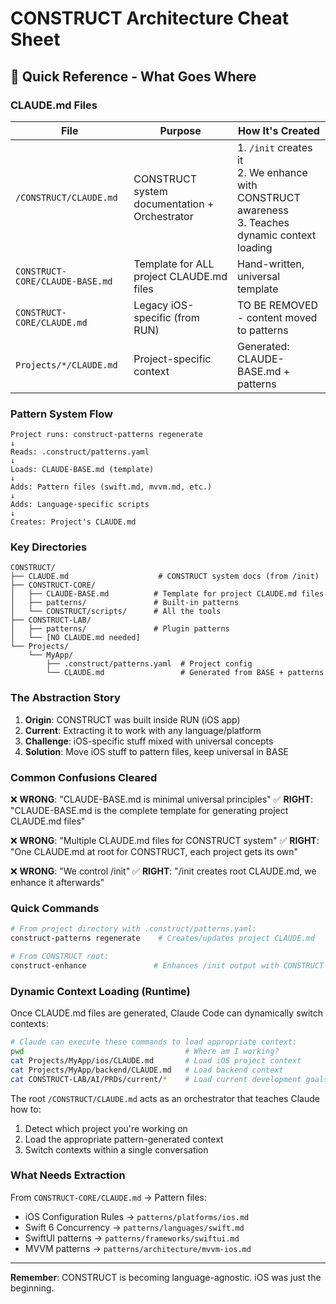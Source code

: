 # CONSTRUCT Architecture Cheat Sheet

## 🎯 Quick Reference - What Goes Where

### CLAUDE.md Files

| File | Purpose | How It's Created |
|------|---------|------------------|
| `/CONSTRUCT/CLAUDE.md` | CONSTRUCT system documentation + Orchestrator | 1. `/init` creates it<br>2. We enhance with CONSTRUCT awareness<br>3. Teaches dynamic context loading |
| `CONSTRUCT-CORE/CLAUDE-BASE.md` | Template for ALL project CLAUDE.md files | Hand-written, universal template |
| `CONSTRUCT-CORE/CLAUDE.md` | Legacy iOS-specific (from RUN) | TO BE REMOVED - content moved to patterns |
| `Projects/*/CLAUDE.md` | Project-specific context | Generated: CLAUDE-BASE.md + patterns |

### Pattern System Flow

```
Project runs: construct-patterns regenerate
↓
Reads: .construct/patterns.yaml
↓
Loads: CLAUDE-BASE.md (template)
↓
Adds: Pattern files (swift.md, mvvm.md, etc.)
↓
Adds: Language-specific scripts
↓
Creates: Project's CLAUDE.md
```

### Key Directories

```
CONSTRUCT/
├── CLAUDE.md                    # CONSTRUCT system docs (from /init)
├── CONSTRUCT-CORE/
│   ├── CLAUDE-BASE.md          # Template for project CLAUDE.md files
│   ├── patterns/               # Built-in patterns
│   └── CONSTRUCT/scripts/      # All the tools
├── CONSTRUCT-LAB/
│   ├── patterns/               # Plugin patterns
│   └── [NO CLAUDE.md needed]
└── Projects/
    └── MyApp/
        ├── .construct/patterns.yaml  # Project config
        └── CLAUDE.md                 # Generated from BASE + patterns
```

### The Abstraction Story

1. **Origin**: CONSTRUCT was built inside RUN (iOS app)
2. **Current**: Extracting it to work with any language/platform
3. **Challenge**: iOS-specific stuff mixed with universal concepts
4. **Solution**: Move iOS stuff to pattern files, keep universal in BASE

### Common Confusions Cleared

❌ **WRONG**: "CLAUDE-BASE.md is minimal universal principles"
✅ **RIGHT**: "CLAUDE-BASE.md is the complete template for generating project CLAUDE.md files"

❌ **WRONG**: "Multiple CLAUDE.md files for CONSTRUCT system"
✅ **RIGHT**: "One CLAUDE.md at root for CONSTRUCT, each project gets its own"

❌ **WRONG**: "We control /init"
✅ **RIGHT**: "/init creates root CLAUDE.md, we enhance it afterwards"

### Quick Commands

```bash
# From project directory with .construct/patterns.yaml:
construct-patterns regenerate    # Creates/updates project CLAUDE.md

# From CONSTRUCT root:
construct-enhance               # Enhances /init output with CONSTRUCT awareness
```

### Dynamic Context Loading (Runtime)

Once CLAUDE.md files are generated, Claude Code can dynamically switch contexts:

```bash
# Claude can execute these commands to load appropriate context:
pwd                                    # Where am I working?
cat Projects/MyApp/ios/CLAUDE.md       # Load iOS project context
cat Projects/MyApp/backend/CLAUDE.md   # Load backend context
cat CONSTRUCT-LAB/AI/PRDs/current/*    # Load current development goals
```

The root `/CONSTRUCT/CLAUDE.md` acts as an orchestrator that teaches Claude how to:
1. Detect which project you're working on
2. Load the appropriate pattern-generated context
3. Switch contexts within a single conversation

### What Needs Extraction

From `CONSTRUCT-CORE/CLAUDE.md` → Pattern files:
- iOS Configuration Rules → `patterns/platforms/ios.md`
- Swift 6 Concurrency → `patterns/languages/swift.md`
- SwiftUI patterns → `patterns/frameworks/swiftui.md`
- MVVM patterns → `patterns/architecture/mvvm-ios.md`

---
**Remember**: CONSTRUCT is becoming language-agnostic. iOS was just the beginning.